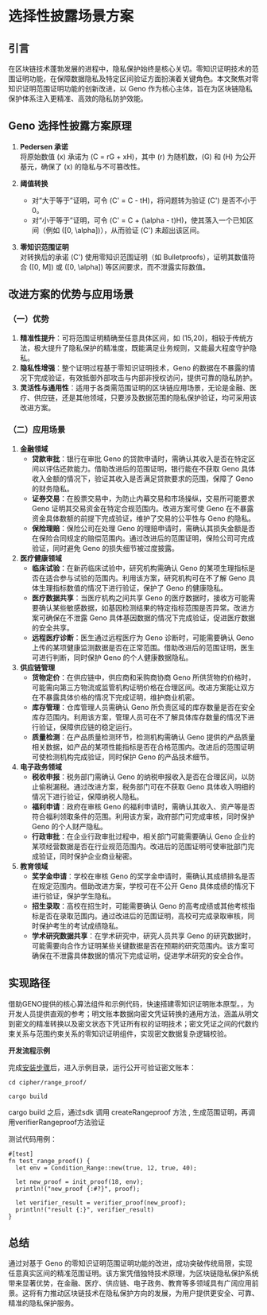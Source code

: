 # 选择性披露场景方案

## 引言

在区块链技术蓬勃发展的进程中，隐私保护始终是核心关切。零知识证明技术的范围证明功能，在保障数据隐私及特定区间验证方面扮演着关键角色。本文聚焦对零知识证明范围证明功能的创新改进，以 Geno 作为核心主体，旨在为区块链隐私保护体系注入更精准、高效的隐私防护效能。

## Geno 选择性披露方案原理

1. **Pedersen 承诺**  
   将原始数值 \(x\) 承诺为 \(C = rG + xH\)，其中 \(r\) 为随机数，\(G\) 和 \(H\) 为公开基元，确保了 \(x\) 的隐私与不可篡改性。

2. **阈值转换**
    - 对“大于等于”证明，可令 \(C' = C - tH\)，将问题转为验证 \(C'\) 是否不小于 0。
    - 对“小于等于”证明，可令 \(C' = C + (\alpha - t)H\)，使其落入一个已知区间（例如 \([0, \alpha]\)），从而验证 \(C'\) 未超出该区间。

3. **零知识范围证明**  
   对转换后的承诺 \(C'\) 使用零知识范围证明（如 Bulletproofs），证明其数值符合 \([0, M]\) 或 \([0, \alpha]\) 等区间要求，而不泄露实际数值。


## 改进方案的优势与应用场景

### （一）优势

1. ​**精准性提升**​：可将范围证明精确至任意具体区间，如 (15,20]，相较于传统方法，极大提升了隐私保护的精准度，既能满足业务规则，又能最大程度守护隐私。
2. ​**隐私性增强**​：整个证明过程基于零知识证明技术，Geno 的数据在不暴露的情况下完成验证，有效抵御外部攻击与内部非授权访问，提供可靠的隐私防护。
3. ​**灵活性与通用性**​：适用于各类需范围证明的区块链应用场景，无论是金融、医疗、供应链，还是其他领域，只要涉及数据范围的隐私保护验证，均可采用该改进方案。

### （二）应用场景

1. **金融领域**
    * ​**贷款审批**​：银行在审批 Geno 的贷款申请时，需确认其收入是否在特定区间以评估还款能力。借助改进后的范围证明，银行能在不获取 Geno 具体收入金额的情况下，验证其收入是否满足贷款要求的范围，保障了 Geno 的财务隐私。
    * ​**证券交易**​：在股票交易中，为防止内幕交易和市场操纵，交易所可能要求 Geno 证明其交易资金在特定合规范围内。改进方案可使 Geno 在不暴露资金具体数额的前提下完成验证，维护了交易的公平性与 Geno 的隐私。
    * ​**保险理赔**​：保险公司在处理 Geno 的理赔申请时，需确认其损失金额是否在保险合同规定的赔偿范围内。通过改进后的范围证明，保险公司可完成验证，同时避免 Geno 的损失细节被过度披露。
2. **医疗健康领域**
    * ​**临床试验**​：在新药临床试验中，研究机构需确认 Geno 的某项生理指标是否在适合参与试验的范围内。利用该方案，研究机构可在不了解 Geno 具体生理指标数值的情况下进行验证，保护了 Geno 的健康隐私。
    * ​**医疗数据共享**​：当医疗机构之间共享 Geno 的医疗数据时，接收方可能需要确认某些敏感数据，如基因检测结果的特定指标范围是否异常。改进方案可确保在不泄露 Geno 具体基因数据的情况下完成验证，促进医疗数据的安全共享。
    * ​**远程医疗诊断**​：医生通过远程医疗为 Geno 诊断时，可能需要确认 Geno 上传的某项健康监测数据是否在正常范围。借助改进后的范围证明，医生可进行判断，同时保护 Geno 的个人健康数据隐私。
3. **供应链管理**
    * ​**货物定价**​：在供应链中，供应商和采购商协商 Geno 所供货物的价格时，可能需向第三方物流或监管机构证明价格在合理区间。改进方案能让双方在不暴露具体价格的情况下完成证明，维护商业机密。
    * ​**库存管理**​：仓库管理人员需确认 Geno 所负责区域的库存数量是否在安全库存范围内。利用该方案，管理人员可在不了解具体库存数量的情况下进行验证，保障供应链的稳定运行。
    * ​**质量检测**​：在产品质量检测环节，检测机构需确认 Geno 提供的产品质量相关数据，如产品的某项性能指标是否在合格范围内。改进后的范围证明可使检测机构完成验证，同时保护 Geno 的产品技术细节。
4. **电子政务领域**
    * ​**税收申报**​：税务部门需确认 Geno 的纳税申报收入是否在合理区间，以防止偷税漏税。通过改进方案，税务部门可在不获取 Geno 具体收入明细的情况下进行验证，保障纳税人隐私。
    * ​**福利申请**​：政府在审核 Geno 的福利申请时，需确认其收入、资产等是否符合福利领取条件的范围。利用该方案，政府部门可完成审核，同时保护 Geno 的个人财产隐私。
    * ​**行政审批**​：在企业行政审批过程中，相关部门可能需要确认 Geno 企业的某项经营数据是否在行业规范范围内。改进后的范围证明可使审批部门完成验证，同时保护企业商业秘密。
5. **教育领域**
    * ​**奖学金申请**​：学校在审核 Geno 的奖学金申请时，需确认其成绩排名是否在规定范围内。借助改进方案，学校可在不公开 Geno 具体成绩的情况下进行验证，保护学生隐私。
    * ​**招生录取**​：高校在招生时，可能需要确认 Geno 的高考成绩或其他考核指标是否在录取范围内。通过改进后的范围证明，高校可完成录取审核，同时保护考生的考试成绩隐私。
    * ​**学术研究数据共享**​：在学术研究中，研究人员共享 Geno 的研究数据时，可能需要向合作方证明某些关键数据是否在预期的研究范围内。该方案可确保在不泄露具体数据的情况下完成证明，促进学术研究的安全合作。
## 实现路径



借助GENO提供的核心算法组件和示例代码，快速搭建零知识证明账本原型。，为开发人员提供直观的参考；明文账本数据向密文凭证转换的通用方法，涵盖从明文到密文的精准转换以及密文状态下凭证所有权的证明技术；密文凭证之间的代数约束关系与范围约束关系的零知识证明组件，实现密文数据复杂逻辑校验。

**开发流程示例**

完成[安装步骤]()后，进入示例目录，运行公开可验证密文账本：



```
cd cipher/range_proof/

cargo build
```

cargo build 之后，通过sdk 调用 createRangeproof 方法 , 生成范围证明，再调用verifierRangeproof方法验证

测试代码用例：
```
#[test]
fn test_range_proof() {
  let env = Condition_Range::new(true, 12, true, 40);
  
  let new_proof = init_proof(18, env);
  println!("new_proof {:#?}", proof);
  
  let verifier_result = verifier_proof(new_proof);
  println!("result {:}", verifier_result)
}
```
## 总结

通过对基于 Geno 的零知识证明范围证明功能的改进，成功突破传统局限，实现任意真实区间的精准范围证明。该方案凭借独特技术原理，为区块链隐私保护系统带来显著优势，在金融、医疗、供应链、电子政务、教育等多领域具有广阔应用前景。这将有力推动区块链技术在隐私保护方向的发展，为用户提供更安全、可靠、精准的隐私保护服务。
